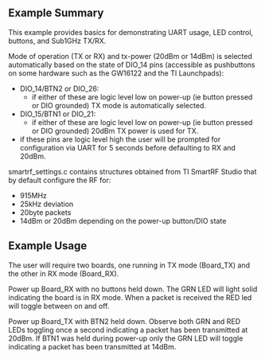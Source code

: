 Example Summary
---------------
This example provides basics for demonstrating UART usage, LED control,
buttons, and Sub1GHz TX/RX.

Mode of operation (TX or RX) and tx-power (20dBm or 14dBm) is selected
automatically based on the state of DIO_14 pins (accessible as
pushbuttons on some hardware such as the GW16122 and the TI Launchpads):
 - DIO_14/BTN2 or DIO_26:
   - if either of these are logic level low on power-up (ie button pressed
     or DIO grounded) TX mode is automatically selected.
 - DIO_15/BTN1 or DIO_21:
   - if either of these are logic level low on power-up (ie button pressed
     or DIO grounded) 20dBm TX power is used for TX.
 - if these pins are logic level high the user will be prompted for
   configuration via UART for 5 seconds before defaulting to RX and 20dBm.

smartrf_settings.c contains structures obtained from TI SmartRF Studio
that by default configure the RF for:
 - 915MHz
 - 25kHz deviation
 - 20byte packets
 - 14dBm or 20dBm depending on the power-up button/DIO state


Example Usage
-------------
The user will require two boards, one running in TX mode (Board_TX) and the
other in RX mode (Board_RX).

Power up Board_RX with no buttons held down. The GRN LED will light 
solid indicating the board is in RX mode. When a packet is received the
RED led will toggle between on and off.

Power up Board_TX with BTN2 held down. Observe both GRN and RED LEDs toggling
once a second indicating a packet has been transmitted at 20dBm. If BTN1
was held during power-up only the GRN LED will toggle indicating a packet
has been transmitted at 14dBm. 

